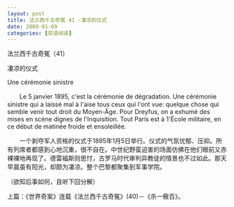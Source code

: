 ```yaml
---
layout: post
title: 法兰西千古奇冤 41 -凄凉的仪式
date: 2009-01-09
categories: [双语阅读]  
---
```


法兰西千古奇冤（41）

凄凉的仪式

Une cérémonie sinistre

　　Le 5 janvier 1895, c'est la cérémonie de dégradation. Une cérémonie sinistre qui a laissé mal à l'aise tous ceux qui l'ont vue: quelque chose qui semble venir tout droit du Moyen-Âge. Pour Dreyfus, on a exhumé des mises en scène dignes de l'Inquisition. Tout Paris est à 1'École militaire, en ce début de matinée froide et ensoleillée.



　　一个剥夺军人资格的仪式于1895年1月5日举行。仪式的气氛忧郁、压抑。所有列席者都感到心地沉重，很不自在。中世纪野蛮迫害的场面仿佛在他们眼前又赤裸裸地再现了。德雷福斯则思忖，古罗马时代审判异教徒的情景也不过如此。那天早晨虽有阳光，却颇为凄凉。整个巴黎都聚集到军事学院。



（欲知后事如何，且听下回分解）

上篇：《世界奇案》连载《法兰西千古奇冤》(40)－《杀一儆百》。
